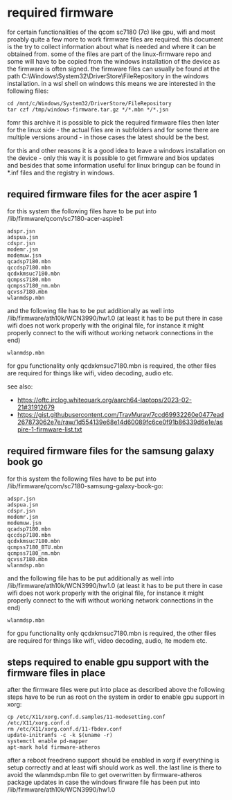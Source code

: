 # required firmware

for certain functionalities of the qcom sc7180 (7c) like gpu, wifi and most
proably quite a few more to work firmware files are required. this document
is the try to collect information about what is needed and where it can be
obtained from. some of the files are part of the linux-firmware repo and some
will have to be copied from the windows installation of the device as the
firmware is often signed. the firmware files can usually be found at the
path C:\Windows\System32\DriverStore\FileRepository in the windows
installation. in a wsl shell on windows this means we are interested in the
following files:
```
cd /mnt/c/Windows/System32/DriverStore/FileRepository
tar czf /tmp/windows-firmware.tar.gz */*.mbn */*.jsn
```
fomr this archive it is possible to pick the required firmware files then
later for the linux side - the actual files are in subfolders and for some
there are multiple versions around - in those cases the latest should be the
best.

for this and other reasons it is a good idea to leave a windows installation
on the device - only this way it is possible to get firmware and bios updates
and besides that some information useful for linux bringup can be found in
*.inf files and the registry in windows.

## required firmware files for the acer aspire 1

for this system the following files have to be put into
/lib/firmware/qcom/sc7180-acer-aspire1:
```
adspr.jsn
adspua.jsn
cdspr.jsn
modemr.jsn
modemuw.jsn
qcadsp7180.mbn
qccdsp7180.mbn
qcdxkmsuc7180.mbn
qcmpss7180.mbn
qcmpss7180_nm.mbn
qcvss7180.mbn
wlanmdsp.mbn
```
and the following file has to be put additionally as well into
/lib/firmware/ath10k/WCN3990/hw1.0 (at least it has to be put there in case
wifi does not work properly with the original file, for instance it might
properly connect to the wifi without working network connections in the end)
```
wlanmdsp.mbn
```
for gpu functionality only qcdxkmsuc7180.mbn is required, the other files are
required for things like wifi, video decoding, audio etc.

see also:
- https://oftc.irclog.whitequark.org/aarch64-laptops/2023-02-21#31912679
- https://gist.githubusercontent.com/TravMurav/7ccd69932260e0477ead267873062e7e/raw/1d554139e68e14d60089fc6ce0f91b86339d6e1e/aspire-1-firmware-list.txt

## required firmware files for the samsung galaxy book go

for this system the following files have to be put into
/lib/firmware/qcom/sc7180-samsung-galaxy-book-go:
```
adspr.jsn
adspua.jsn
cdspr.jsn
modemr.jsn
modemuw.jsn
qcadsp7180.mbn
qccdsp7180.mbn
qcdxkmsuc7180.mbn
qcmpss7180_BTU.mbn
qcmpss7180_nm.mbn
qcvss7180.mbn
wlanmdsp.mbn
```
and the following file has to be put additionally as well into
/lib/firmware/ath10k/WCN3990/hw1.0 (at least it has to be put there in case
wifi does not work properly with the original file, for instance it might
properly connect to the wifi without working network connections in the end)
```
wlanmdsp.mbn
```
for gpu functionality only qcdxkmsuc7180.mbn is required, the other files are
required for things like wifi, video decoding, audio, lte modem etc.

## steps required to enable gpu support with the firmware files in place

after the firmware files were put into place as described above the following
steps have to be run as root on the system in order to enable gpu support in
xorg:
```
cp /etc/X11/xorg.conf.d.samples/11-modesetting.conf /etc/X11/xorg.conf.d
rm /etc/X11/xorg.conf.d/11-fbdev.conf
update-initramfs -c -k $(uname -r)
systemctl enable pd-mapper
apt-mark hold firmware-atheros
```
after a reboot freedreno support should be enabled in xorg if everything is
setup correctly and at least wifi should work as well. the last line is there
to avoid the wlanmdsp.mbn file to get overwritten by firmware-atheros package
updates in case the windows firware file has been put into
/lib/firmware/ath10k/WCN3990/hw1.0

